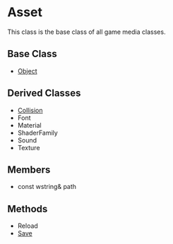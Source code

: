 # Asset
This class is the base class of all game media classes.

## Base Class ##
- [Object](CPP_Object.md)

## Derived Classes ##
- [Collision](CPP_Collision.md)
- Font
- Material
- ShaderFamily
- Sound
- Texture

## Members ##
- const wstring& path

## Methods ##
- Reload
- [Save](CPP_Asset_Save.md)

